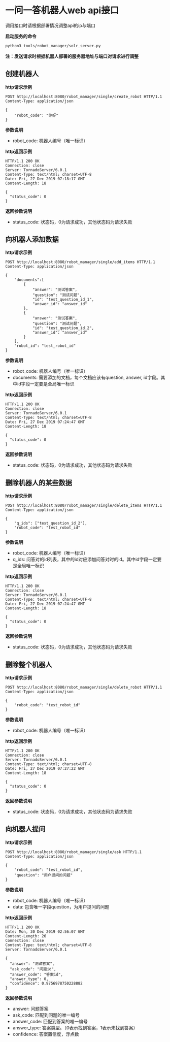 # 一问一答机器人web api接口
调用接口时请根据部署情况调整api的ip与端口

**启动服务的命令**
```bash
python3 tools/robot_manager/solr_server.py
```

**注：发送请求时根据机器人部署的服务器地址与端口对请求进行调整**

## 创建机器人
**http请求示例**
```http
POST http://localhost:8080/robot_manager/single/create_robot HTTP/1.1
Content-Type: application/json

{
    "robot_code": "你好"
}
```
**参数说明**
- robot_code: 机器人编号（唯一标识）

**http返回示例**
```http
HTTP/1.1 200 OK
Connection: close
Server: TornadoServer/6.0.1
Content-Type: text/html; charset=UTF-8
Date: Fri, 27 Dec 2019 07:18:17 GMT
Content-Length: 18

{
  "status_code": 0
}
```
**返回参数说明**
- status_code: 状态码，0为请求成功，其他状态码为请求失败

## 向机器人添加数据
**http请求示例**
```http
POST http://localhost:8080/robot_manager/single/add_items HTTP/1.1
Content-Type: application/json

{
    "documents":[
        {
            "answer": "测试答案", 
            "question": "测试问题", 
            "id": "test_question_id_1",
            "answer_id": "answer_id"
        },
        {
            "answer": "测试答案", 
            "question": "测试问题", 
            "id": "test_question_id_2",
            "answer_id": "answer_id"
        }
    ],
    "robot_id": "test_robot_id"
}
```
**参数说明**
- robot_code: 机器人编号（唯一标识）
- documents: 需要添加的文档，每个文档应该有question, answer, id字段。其中id字段一定要是全局唯一标识

**http返回示例**
```http
HTTP/1.1 200 OK
Connection: close
Server: TornadoServer/6.0.1
Content-Type: text/html; charset=UTF-8
Date: Fri, 27 Dec 2019 07:24:47 GMT
Content-Length: 18

{
  "status_code": 0
}
```
**返回参数说明**
- status_code: 状态码，0为请求成功，其他状态码为请求失败


## 删除机器人的某些数据
**http请求示例**
```http
POST http://localhost:8080/robot_manager/single/delete_items HTTP/1.1
Content-Type: application/json

{
    "q_ids": ["test_question_id_2"],
    "robot_code": "test_robot_id"
}
```
**参数说明**
- robot_code: 机器人编号（唯一标识）
- q_ids: 问答对的id列表，其中的id对应添加问答对时的id。其中id字段一定要是全局唯一标识

**http返回示例**
```http
HTTP/1.1 200 OK
Connection: close
Server: TornadoServer/6.0.1
Content-Type: text/html; charset=UTF-8
Date: Fri, 27 Dec 2019 07:24:47 GMT
Content-Length: 18

{
  "status_code": 0
}
```
**返回参数说明**
- status_code: 状态码，0为请求成功，其他状态码为请求失败

## 删除整个机器人
**http请求示例**
```http
POST http://localhost:8080/robot_manager/single/delete_robot HTTP/1.1
Content-Type: application/json

{
    "robot_code": "test_robot_id"
}
```
**参数说明**
- robot_code: 机器人编号（唯一标识）

**http返回示例**
```http
HTTP/1.1 200 OK
Connection: close
Server: TornadoServer/6.0.1
Content-Type: text/html; charset=UTF-8
Date: Fri, 27 Dec 2019 07:27:22 GMT
Content-Length: 18

{
  "status_code": 0
}
```
**返回参数说明**
- status_code: 状态码，0为请求成功，其他状态码为请求失败


## 向机器人提问
**http请求示例**
```http
POST http://localhost:8080/robot_manager/single/ask HTTP/1.1
Content-Type: application/json

{
    "robot_code": "test_robot_id",
    "question": "用户提问的问题"
}
```
**参数说明**
- robot_code: 机器人编号（唯一标识）
- data: 包含唯一字段question，为用户提问的问题

**http返回示例**
```http
HTTP/1.1 200 OK
Date: Mon, 30 Dec 2019 02:56:07 GMT
Content-Length: 26
Connection: close
Content-Type: text/html; charset=UTF-8
Server: TornadoServer/6.0.1

{
  "answer": "测试答案",
  "ask_code": "问题id",
  "answer_code": "答案id",
  "answer_type": 0,
  "confidence": 0.9756978750228882
}

```
**返回参数说明**
- answer: 问题答案
- ask_code: 匹配到问题的唯一编号
- answer_code: 匹配到答案的唯一编号
- answer_type: 答案类型。（0表示找到答案，1表示未找到答案）
- confidence: 答案置信度，浮点数

